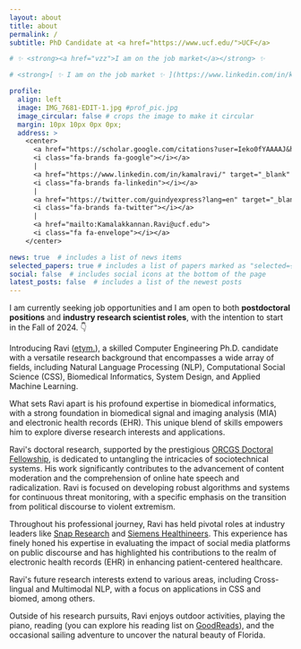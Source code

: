 ```yaml
---
layout: about
title: about
permalink: /
subtitle: PhD Candidate at <a href="https://www.ucf.edu/">UCF</a> 

# ✨ <strong><a href="vzz">I am on the job market</a></strong> ✨

# <strong>[ ✨ I am on the job market ✨ ](https://www.linkedin.com/in/kamalravi/)</strong>

profile:
  align: left
  image: IMG_7681-EDIT-1.jpg #prof_pic.jpg
  image_circular: false # crops the image to make it circular
  margin: 10px 10px 0px 0px;
  address: >
    <center> 
      <a href="https://scholar.google.com/citations?user=Ieko0fYAAAAJ&hl=en" target="_blank" rel="noopener noreferrer">
      <i class="fa-brands fa-google"></i></a> 
      | 
      <a href="https://www.linkedin.com/in/kamalravi/" target="_blank" rel="noopener noreferrer">
      <i class="fa-brands fa-linkedin"></i></a> 
      |
      <a href="https://twitter.com/guindyexpress?lang=en" target="_blank" rel="noopener noreferrer">
      <i class="fa-brands fa-twitter"></i></a>
      | 
      <a href="mailto:Kamalakkannan.Ravi@ucf.edu">
      <i class="fa fa-envelope"></i></a> 
    </center> 

news: true  # includes a list of news items
selected_papers: true # includes a list of papers marked as "selected={true}"
social: false  # includes social icons at the bottom of the page
latest_posts: false  # includes a list of the newest posts
---
```


I am currently seeking job opportunities and I am open to both <strong>postdoctoral positions</strong> and <strong>industry research scientist roles</strong>, with the intention to start in the Fall of 2024. 👇

Introducing Ravi ([etym.](/name/)), a skilled Computer Engineering Ph.D. candidate with a versatile research background that encompasses a wide array of fields, including Natural Language Processing (NLP), Computational Social Science (CSS), Biomedical Informatics, System Design, and Applied Machine Learning.

What sets Ravi apart is his profound expertise in biomedical informatics, with a strong foundation in biomedical signal and imaging analysis (MIA) and electronic health records (EHR). This unique blend of skills empowers him to explore diverse research interests and applications.

Ravi's doctoral research, supported by the prestigious [ORCGS Doctoral Fellowship](https://graduate.ucf.edu/fellowships/), is dedicated to untangling the intricacies of sociotechnical systems. His work significantly contributes to the advancement of content moderation and the comprehension of online hate speech and radicalization. Ravi is focused on developing robust algorithms and systems for continuous threat monitoring, with a specific emphasis on the transition from political discourse to violent extremism.

<!-- Guided by [Adan Vela](https://iems.ucf.edu/faculty/adan-e-vela/) and [Rickard Ewetz](http://www.ece.ucf.edu/~ewetz/), -->

Throughout his professional journey, Ravi has held pivotal roles at industry leaders like [Snap Research](https://research.snap.com/) and [Siemens Healthineers](https://www.siemens-healthineers.com/). This experience has finely honed his expertise in evaluating the impact of social media platforms on public discourse and has highlighted his contributions to the realm of electronic health records (EHR) in enhancing patient-centered healthcare.

Ravi's future research interests extend to various areas, including Cross-lingual and Multimodal NLP, with a focus on applications in CSS and biomed, among others.

Outside of his research pursuits, Ravi enjoys outdoor activities, playing the piano, reading (you can explore his reading list on [GoodReads](https://www.goodreads.com/user/show/51003861-ravi)), and the occasional sailing adventure to uncover the natural beauty of Florida.


<!-- Ravi ([etym.](/name/)), an accomplished Computer Engineering Ph.D. candidate, has a multifaceted research background that spans a range of disciplines, showcasing his versatility and expertise. His areas of specialization include Natural Language Processing, Computational Linguistics, Biomedical Informatics, System Design, and Applied Machine Learning.

In addition to his expertise in NLP, Ravi has a strong foundation in biomedical informatics, with experience in biomedical signal and imaging analysis (MIA) and electronic health records (EHR). This unique blend of skills allows him to explore a wide array of research interests and applications.

Ravi's innovative research endeavors focus on decoding the complexities of sociotechnical systems, contributing to enhanced content moderation and a deeper understanding of online hate speech and radicalization. Under the guidance of [Adan Vela](https://iems.ucf.edu/faculty/adan-e-vela/) and [Rickard Ewetz](http://www.ece.ucf.edu/~ewetz/), his doctoral research is dedicated to constructing robust and explainable algorithms for continuous threat monitoring. He specifically examines the transition from political discourse to violent extremism, often influenced by electoral motives.

Supported by the esteemed [ORCGS Doctoral Fellowship](https://graduate.ucf.edu/fellowships/), Ravi's professional trajectory includes significant roles at industry-leading organizations such as [Snap Research](https://research.snap.com/) and [Siemens Healthineers](https://www.siemens-healthineers.com/). This experience has honed his expertise in assessing the substantial impact of social media platforms on public discourse.

Motivated by his vision of creating safe digital environments and fostering a harmonious technological society, Ravi's future research ambitions extend to areas such as Cross-lingual and Multimodal NLP. These endeavors aim to augment content moderation strategies and improve responsible online communication practices. His comprehensive background, spanning NLP, biomedical informatics, and more, positions him as a valuable researcher with a broad scope of application areas, including CSS and biomedical informatics.

In his leisure hours, Ravi enjoys the outdoors, playing the piano, reading ([GoodReads](https://www.goodreads.com/user/show/51003861-ravi)), and occasionally sailing to explore Florida. -->

<!-- 
Ravi ([etym.](/name/)), a Computer Engineering Ph.D. candidate, is a dedicated researcher specializing in Natural Language Processing, Computational Linguistics, System Design, and Applied Machine Learning. His innovative research works to decode the complexities of sociotechnical systems, paving the way for enhanced content moderation and a deeper understanding of online hate speech and radicalization.

Guided by [Adan Vela](https://iems.ucf.edu/faculty/adan-e-vela/) and [Rickard Ewetz](http://www.ece.ucf.edu/~ewetz/), his doctoral research aims to construct robust and explainable algorithms for continuous threat monitoring, specifically examining the transition from political discourse to violent extremism spurred by electoral motives.

Supported by the esteemed [ORCGS Doctoral Fellowship](https://graduate.ucf.edu/fellowships/), Ravi's professional trajectory includes significant roles at industry-leading organizations such as [Snap Research](https://research.snap.com/) and [Siemens Healthineers](https://www.siemens-healthineers.com/). This experience has honed his expertise in assessing the substantial impact of social media platforms on public discourse.

Motivated by his vision of safe digital environments and a harmonious technological society, Ravi's future research ambitions lie in the realms of Cross-lingual and Multimodal NLP, aimed at augmenting content moderation strategies.

In his leisure hours, Ravi enjoys the outdoors, playing the piano, reading ([GoodReads](https://www.goodreads.com/user/show/51003861-ravi)), and occasionally sailing to explore Florida. -->